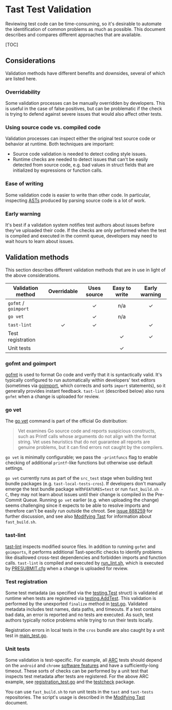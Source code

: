 # Tast Test Validation

Reviewing test code can be time-consuming, so it's desirable to automate the
identification of common problems as much as possible. This document describes
and compares different approaches that are available.

[TOC]

## Considerations

Validation methods have different benefits and downsides, several of which are
listed here.

### Overridability

Some validation processes can be manually overridden by developers. This is
useful in the case of false positives, but can be problematic if the check is
trying to defend against severe issues that would also affect other tests.

### Using source code vs. compiled code

Validation processes can inspect either the original test source code or
behavior at runtime. Both techniques are important:

*   Source code validation is needed to detect coding style issues.
*   Runtime checks are needed to detect issues that can't be easily detected
    from source code, e.g. bad values in struct fields that are initialized by
    expressions or function calls.

### Ease of writing

Some validation code is easier to write than other code. In particular,
inspecting [ASTs] produced by parsing source code is a lot of work.

[ASTs]: https://en.wikipedia.org/wiki/Abstract_syntax_tree

### Early warning

It's best if a validation system notifies test authors about issues before
they've uploaded their code. If the checks are only performed when the test is
compiled and executed in the commit queue, developers may need to wait hours to
learn about issues.

## Validation methods

This section describes different validation methods that are in use in light of
the above considerations.

| Validation method    | Overridable | Uses source | Easy to write | Early warning |
|----------------------|:-----------:|:-----------:|:-------------:|:-------------:|
| `gofmt` / `goimport` |             |      ✓      |      n/a      |       ✓       |
| `go vet`             |             |      ✓      |      n/a      |               |
| `tast-lint`          |      ✓      |      ✓      |               |       ✓       |
| Test registration    |             |             |       ✓       |       ✓       |
| Unit tests           |             |             |       ✓       |               |

### gofmt and goimport

[gofmt] is used to format Go code and verify that it is syntactically valid.
It's typically configured to run automatically within developers' text editors
(sometimes via [goimport], which corrects and sorts `import` statements), so it
generally provides instant feedback. `tast-lint` (described below) also runs
`gofmt` when a change is uploaded for review.

[gofmt]: https://golang.org/cmd/gofmt/
[goimport]: https://godoc.org/golang.org/x/tools/cmd/goimports

### go vet

The [go vet] command is part of the official Go distribution:

> Vet examines Go source code and reports suspicious constructs, such as Printf
> calls whose arguments do not align with the format string. Vet uses heuristics
> that do not guarantee all reports are genuine problems, but it can find errors
> not caught by the compilers.

`go vet` is minimally configurable; we pass the `-printfuncs` flag to enable
checking of additional `printf`-like functions but otherwise use default
settings.

`go vet` currently runs as part of the `src_test` stage when building test
bundle packages (e.g. `tast-local-tests-cros`). If developers don't manually
emerge the test bundle package with`FEATURES=test` or run `fast_build.sh -C`,
they may not learn about issues until their change is compiled in the Pre-Commit
Queue. Running `go vet` earlier (e.g. when uploading the change) seems
challenging since it expects to be able to resolve imports and therefore can't
be easily run outside the chroot. See [issue 888259] for further discussion, and
see also [Modifying Tast] for information about `fast_build.sh`.

[go vet]: https://golang.org/cmd/vet/
[issue 888259]: https://crbug.com/888259
[Modifying Tast]: modifying_tast.md

### tast-lint

[tast-lint] inspects modified source files. In addition to running `gofmt` and
`goimports`, it performs additional Tast-specific checks to identify problems
like disallowed cross-test dependencies and forbidden imports and function
calls. `tast-lint` is compiled and executed by [run_lint.sh], which is executed
by [PRESUBMIT.cfg] when a change is uploaded for review.

[tast-lint]: https://chromium.googlesource.com/chromiumos/platform/tast/+/HEAD/src/chromiumos/tast/cmd/tast-lint/
[run_lint.sh]: https://chromium.googlesource.com/chromiumos/platform/tast/+/HEAD/tools/run_lint.sh
[PRESUBMIT.cfg]: https://chromium.googlesource.com/chromiumos/platform/tast/+/HEAD/PRESUBMIT.cfg

### Test registration

Some test metadata (as specified via the [testing.Test] struct) is validated at
runtime when tests are registered via [testing.AddTest]. This validation is
performed by the unexported `finalize` method in [test.go]. Validated metadata
includes test names, data paths, and timeouts. If a test contains bad data, an
error is reported and no tests are executed. As such, test authors typically
notice problems while trying to run their tests locally.

Registration errors in local tests in the `cros` bundle are also caught by a
unit test in [main_test.go].

[testing.Test]: https://godoc.org/chromium.googlesource.com/chromiumos/platform/tast.git/src/chromiumos/tast/testing#Test
[testing.AddTest]: https://godoc.org/chromium.googlesource.com/chromiumos/platform/tast.git/src/chromiumos/tast/testing#AddTest
[test.go]: https://chromium.googlesource.com/chromiumos/platform/tast/+/HEAD/src/chromiumos/tast/testing/test.go
[main_test.go]: https://chromium.googlesource.com/chromiumos/platform/tast-tests/+/HEAD/src/chromiumos/tast/local/bundles/cros/main_test.go

### Unit tests

Some validation is test-specific. For example, all [ARC] tests should depend on
the `android` and `chrome` [software features] and have a sufficiently-long
timeout. These sorts of checks can be performed by a unit test that inspects
test metadata after tests are registered. For the above ARC example, see
[registration_test.go] and the [testcheck] package.

You can use `fast_build.sh` to run unit tests in the `tast` and `tast-tests`
repositories. The script's usage is described in the [Modifying Tast] document.

[ARC]: https://developer.android.com/topic/arc/
[software features]: test_dependencies.md
[registration_test.go]: https://chromium.googlesource.com/chromiumos/platform/tast-tests/+/HEAD/src/chromiumos/tast/local/bundles/cros/arc/registration_test.go
[testcheck]: https://godoc.org/chromium.googlesource.com/chromiumos/platform/tast.git/src/chromiumos/tast/testing/testcheck
